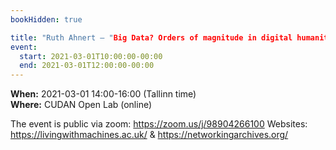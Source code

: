 ```yaml
---
bookHidden: true

title: "Ruth Ahnert – "Big Data? Orders of magnitude in digital humanities projects"
event:
  start: 2021-03-01T10:00:00-00:00
  end: 2021-03-01T12:00:00-00:00
---
```


**When:** 2021-03-01 14:00-16:00 (Tallinn time)  
**Where:** CUDAN Open Lab (online)  

The event is public via zoom: https://zoom.us/j/98904266100
Websites: https://livingwithmachines.ac.uk/ & https://networkingarchives.org/
